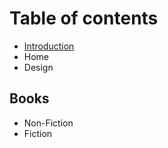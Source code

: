 # Table of contents

* [Introduction](README.md)
* Home
* Design

## Books

* Non-Fiction
* Fiction

